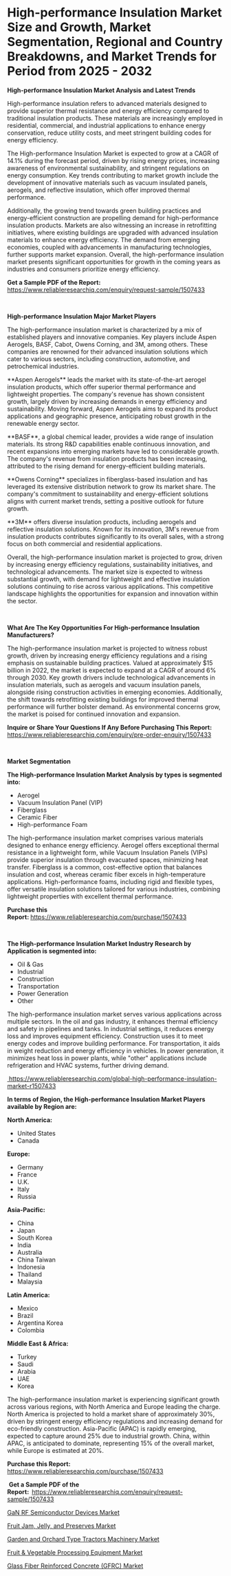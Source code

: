 <p><h1>High-performance Insulation Market Size and Growth, Market Segmentation, Regional and Country Breakdowns, and Market Trends for Period from 2025 -  2032</h1></p><p><strong>High-performance Insulation Market Analysis and Latest Trends</strong></p>
<p><p>High-performance insulation refers to advanced materials designed to provide superior thermal resistance and energy efficiency compared to traditional insulation products. These materials are increasingly employed in residential, commercial, and industrial applications to enhance energy conservation, reduce utility costs, and meet stringent building codes for energy efficiency. </p><p>The High-performance Insulation Market is expected to grow at a CAGR of 14.1% during the forecast period, driven by rising energy prices, increasing awareness of environmental sustainability, and stringent regulations on energy consumption. Key trends contributing to market growth include the development of innovative materials such as vacuum insulated panels, aerogels, and reflective insulation, which offer improved thermal performance. </p><p>Additionally, the growing trend towards green building practices and energy-efficient construction are propelling demand for high-performance insulation products. Markets are also witnessing an increase in retrofitting initiatives, where existing buildings are upgraded with advanced insulation materials to enhance energy efficiency. The demand from emerging economies, coupled with advancements in manufacturing technologies, further supports market expansion. Overall, the high-performance insulation market presents significant opportunities for growth in the coming years as industries and consumers prioritize energy efficiency.</p></p>
<p><strong>Get a Sample PDF of the Report:&nbsp;</strong> <a href="https://www.reliableresearchiq.com/enquiry/request-sample/1507433?utm_campaign=104&utm_medium=2&utm_source=Github&utm_content=ia&utm_term=23032025&utm_id=high-performance-insulation">https://www.reliableresearchiq.com/enquiry/request-sample/1507433</a></p>
<p>&nbsp;</p>
<p><strong>High-performance Insulation Major Market Players</strong></p>
<p><p>The high-performance insulation market is characterized by a mix of established players and innovative companies. Key players include Aspen Aerogels, BASF, Cabot, Owens Corning, and 3M, among others. These companies are renowned for their advanced insulation solutions which cater to various sectors, including construction, automotive, and petrochemical industries.</p><p>**Aspen Aerogels** leads the market with its state-of-the-art aerogel insulation products, which offer superior thermal performance and lightweight properties. The company's revenue has shown consistent growth, largely driven by increasing demands in energy efficiency and sustainability. Moving forward, Aspen Aerogels aims to expand its product applications and geographic presence, anticipating robust growth in the renewable energy sector.</p><p>**BASF**, a global chemical leader, provides a wide range of insulation materials. Its strong R&D capabilities enable continuous innovation, and recent expansions into emerging markets have led to considerable growth. The company's revenue from insulation products has been increasing, attributed to the rising demand for energy-efficient building materials.</p><p>**Owens Corning** specializes in fiberglass-based insulation and has leveraged its extensive distribution network to grow its market share. The company's commitment to sustainability and energy-efficient solutions aligns with current market trends, setting a positive outlook for future growth.</p><p>**3M** offers diverse insulation products, including aerogels and reflective insulation solutions. Known for its innovation, 3M's revenue from insulation products contributes significantly to its overall sales, with a strong focus on both commercial and residential applications.</p><p>Overall, the high-performance insulation market is projected to grow, driven by increasing energy efficiency regulations, sustainability initiatives, and technological advancements. The market size is expected to witness substantial growth, with demand for lightweight and effective insulation solutions continuing to rise across various applications. This competitive landscape highlights the opportunities for expansion and innovation within the sector.</p></p>
<p>&nbsp;</p>
<p><strong>What Are The Key Opportunities For High-performance Insulation Manufacturers?</strong></p>
<p><p>The high-performance insulation market is projected to witness robust growth, driven by increasing energy efficiency regulations and a rising emphasis on sustainable building practices. Valued at approximately $15 billion in 2022, the market is expected to expand at a CAGR of around 6% through 2030. Key growth drivers include technological advancements in insulation materials, such as aerogels and vacuum insulation panels, alongside rising construction activities in emerging economies. Additionally, the shift towards retrofitting existing buildings for improved thermal performance will further bolster demand. As environmental concerns grow, the market is poised for continued innovation and expansion.</p></p>
<p><strong>Inquire or Share Your Questions If Any Before Purchasing This Report:</strong> <a href="https://www.reliableresearchiq.com/enquiry/pre-order-enquiry/1507433?utm_campaign=104&utm_medium=2&utm_source=Github&utm_content=ia&utm_term=23032025&utm_id=high-performance-insulation">https://www.reliableresearchiq.com/enquiry/pre-order-enquiry/1507433</a></p>
<p>&nbsp;</p>
<p><strong>Market Segmentation</strong></p>
<p><strong>The High-performance Insulation Market Analysis by types is segmented into:</strong></p>
<p><ul><li>Aerogel</li><li>Vacuum Insulation Panel (VIP)</li><li>Fiberglass</li><li>Ceramic Fiber</li><li>High-performance Foam</li></ul></p>
<p><p>The high-performance insulation market comprises various materials designed to enhance energy efficiency. Aerogel offers exceptional thermal resistance in a lightweight form, while Vacuum Insulation Panels (VIPs) provide superior insulation through evacuated spaces, minimizing heat transfer. Fiberglass is a common, cost-effective option that balances insulation and cost, whereas ceramic fiber excels in high-temperature applications. High-performance foams, including rigid and flexible types, offer versatile insulation solutions tailored for various industries, combining lightweight properties with excellent thermal performance.</p></p>
<p><strong>Purchase this Report:&nbsp;</strong><a href="https://www.reliableresearchiq.com/purchase/1507433?utm_campaign=104&utm_medium=2&utm_source=Github&utm_content=ia&utm_term=23032025&utm_id=high-performance-insulation">https://www.reliableresearchiq.com/purchase/1507433</a></p>
<p>&nbsp;</p>
<p><strong>The High-performance Insulation Market Industry Research by Application is segmented into:</strong></p>
<p><ul><li>Oil & Gas</li><li>Industrial</li><li>Construction</li><li>Transportation</li><li>Power Generation</li><li>Other</li></ul></p>
<p><p>The high-performance insulation market serves various applications across multiple sectors. In the oil and gas industry, it enhances thermal efficiency and safety in pipelines and tanks. In industrial settings, it reduces energy loss and improves equipment efficiency. Construction uses it to meet energy codes and improve building performance. For transportation, it aids in weight reduction and energy efficiency in vehicles. In power generation, it minimizes heat loss in power plants, while "other" applications include refrigeration and HVAC systems, further driving demand.</p></p>
<p><a href="https://www.reliableresearchiq.com/global-high-performance-insulation-market-r1507433?utm_campaign=104&utm_medium=2&utm_source=Github&utm_content=ia&utm_term=23032025&utm_id=high-performance-insulation">&nbsp;https://www.reliableresearchiq.com/global-high-performance-insulation-market-r1507433</a></p>
<p><strong>In terms of Region, the High-performance Insulation Market Players available by Region are:</strong></p>
<p>
    <p> <strong> North America: </strong>
        <ul>
            <li>United States</li>
            <li>Canada</li>
        </ul>
        </p> 
    <p> <strong> Europe: </strong>
        <ul>
            <li>Germany</li>
            <li>France</li>
            <li>U.K.</li>
            <li>Italy</li>
            <li>Russia</li>
        </ul>
        </p> 
    <p> <strong> Asia-Pacific: </strong>
        <ul>
            <li>China</li>
            <li>Japan</li>
            <li>South Korea</li>
            <li>India</li>
            <li>Australia</li>
            <li>China Taiwan</li>
            <li>Indonesia</li>
            <li>Thailand</li>
            <li>Malaysia</li>
        </ul>
        </p> 
    <p> <strong> Latin America: </strong>
        <ul>
            <li>Mexico</li>
            <li>Brazil</li>
            <li>Argentina Korea</li>
            <li>Colombia</li>
        </ul>
        </p> 
    <p> <strong> Middle East & Africa: </strong>
        <ul>
            <li>Turkey</li>
            <li>Saudi</li>
            <li>Arabia</li>
            <li>UAE</li>
            <li>Korea</li>
        </ul>
    </p>
    </p>
<p><p>The high-performance insulation market is experiencing significant growth across various regions, with North America and Europe leading the charge. North America is projected to hold a market share of approximately 30%, driven by stringent energy efficiency regulations and increasing demand for eco-friendly construction. Asia-Pacific (APAC) is rapidly emerging, expected to capture around 25% due to industrial growth. China, within APAC, is anticipated to dominate, representing 15% of the overall market, while Europe is estimated at 20%.</p></p>
<p><strong>Purchase this Report: </strong><a href="https://www.reliableresearchiq.com/purchase/1507433?utm_campaign=104&utm_medium=2&utm_source=Github&utm_content=ia&utm_term=23032025&utm_id=high-performance-insulation">https://www.reliableresearchiq.com/purchase/1507433</a></p>
<p>&nbsp;<strong>Get a Sample PDF of the Report:&nbsp;&nbsp;</strong><a href="https://www.reliableresearchiq.com/enquiry/request-sample/1507433?utm_campaign=104&utm_medium=2&utm_source=Github&utm_content=ia&utm_term=23032025&utm_id=high-performance-insulation">https://www.reliableresearchiq.com/enquiry/request-sample/1507433</a></p>
<p><strong></strong></p>
<p><p><a href="https://github.com/ertssmelov0/Market-Research-Report-List-1/blob/main/gan-rf-semiconductor-devices-market.md?utm_campaign=104&utm_medium=2&utm_source=Github&utm_content=ia&utm_term=23032025&utm_id=high-performance-insulation">GaN RF Semiconductor Devices Market</a></p><p><a href="https://github.com/pupekironim/Market-Research-Report-List-1/blob/main/fruit-jam-jelly-and-preserves-market.md?utm_campaign=104&utm_medium=2&utm_source=Github&utm_content=ia&utm_term=23032025&utm_id=high-performance-insulation">Fruit Jam, Jelly, and Preserves Market</a></p><p><a href="https://github.com/astadtetcha28/Market-Research-Report-List-1/blob/main/garden-and-orchard-type-tractors-machinery-market.md?utm_campaign=104&utm_medium=2&utm_source=Github&utm_content=ia&utm_term=23032025&utm_id=high-performance-insulation">Garden and Orchard Type Tractors Machinery Market</a></p><p><a href="https://github.com/yakobotege/Market-Research-Report-List-1/blob/main/fruit-vegetable-processing-equipment-market.md?utm_campaign=104&utm_medium=2&utm_source=Github&utm_content=ia&utm_term=23032025&utm_id=high-performance-insulation">Fruit & Vegetable Processing Equipment Market</a></p><p><a href="https://github.com/heeildannas/Market-Research-Report-List-1/blob/main/glass-fiber-reinforced-concrete-gfrc-market.md?utm_campaign=104&utm_medium=2&utm_source=Github&utm_content=ia&utm_term=23032025&utm_id=high-performance-insulation">Glass Fiber Reinforced Concrete (GFRC) Market</a></p></p>